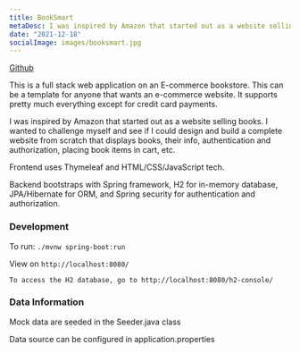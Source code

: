 ```yaml
---
title: BookSmart
metaDesc: I was inspired by Amazon that started out as a website selling books. I wanted to challenge myself and see if I could design and build a complete website from scratch that displays books, their info, authentication and authorization, placing book items in cart, etc.
date: "2021-12-18"
socialImage: images/booksmart.jpg
---
```


[Github](https://github.com/etuong/BookSmart)

This is a full stack web application on an E-commerce bookstore. This can be a template for anyone that wants an e-commerce website. It supports pretty much everything except for credit card payments.

I was inspired by Amazon that started out as a website selling books. I wanted to challenge myself and see if I could design and build a complete website from scratch that displays books, their info, authentication and authorization, placing book items in cart, etc.

Frontend uses Thymeleaf and HTML/CSS/JavaScript tech.

Backend bootstraps with Spring framework, H2 for in-memory database, JPA/Hibernate for ORM, and Spring security for authentication and authorization.

### Development

To run: `./mvnw spring-boot:run`

View on `http://localhost:8080/`

    To access the H2 database, go to http://localhost:8080/h2-console/

### Data Information

Mock data are seeded in the Seeder.java class

Data source can be configured in application.properties
